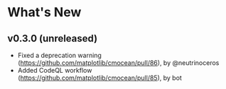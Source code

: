 # What's New

## v0.3.0 (unreleased)

* Fixed a deprecation warning (https://github.com/matplotlib/cmocean/pull/86), by @neutrinoceros
* Added CodeQL workflow (https://github.com/matplotlib/cmocean/pull/85), by bot